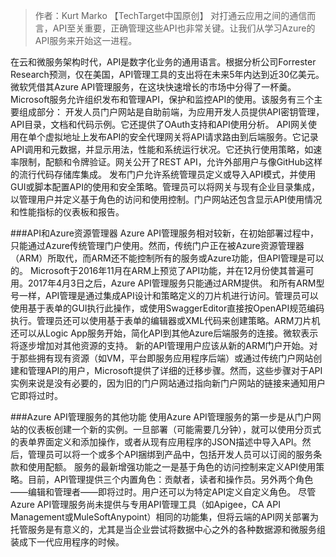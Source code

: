 >作者：Kurt Marko
【TechTarget中国原创】 对打通云应用之间的通信而言，API至关重要，正确管理这些API也非常关键。让我们从学习Azure的API服务来开始这一进程。

在云和微服务架构时代，API是数字化业务的通用语言。根据分析公司Forrester Research预测，仅在美国，API管理工具的支出将在未来5年内达到近30亿美元。微软凭借其Azure API管理服务，在这块快速增长的市场中分得了一杯羹。 Microsoft服务允许组织发布和管理API，保护和监控API的使用。该服务有三个主要组成部分： 开发人员门户网站是自助前端，为应用开发人员提供API密钥管理，API目录，文档和代码示例。它还提供了OAuth支持和API使用分析。 API网关使用在单个虚拟地址上发布API的安全代理网关将API请求路由到后端服务。它记录API调用和元数据，并显示用法，性能和系统运行状况。它还执行使用策略，如速率限制，配额和令牌验证。网关公开了REST API，允许外部用户与像GitHub这样的流行代码存储库集成。 发布门户允许系统管理员定义或导入API模式，并使用GUI或脚本配置API的使用和安全策略。管理员可以将网关与现有企业目录集成，以管理用户并定义基于角色的访问和使用控制。门户网站还包含显示API使用情况和性能指标的仪表板和报告。

###API和Azure资源管理器
Azure API管理服务相对较新，在初始部署过程中，只能通过Azure传统管理门户使用。然而，传统门户正在被Azure资源管理器（ARM）所取代，而ARM还不能控制所有的服务或Azure功能，但API管理是可以的。 Microsoft于2016年11月在ARM上预览了API功能，并在12月份使其普遍可用。2017年4月3日之后，Azure API管理服务只能通过ARM提供。 和所有ARM型号一样，API管理是通过集成API设计和策略定义的刀片机进行访问。管理员可以使用基于表单的GUI执行此操作，或使用SwaggerEditor直接按OpenAPI规范编码执行。管理员还可以使用基于表单的编辑器或XML代码来创建策略。ARM刀片机还可以从Logic App服务开始，简化API到其他Azure后端服务的连接。微软表示将逐步增加对其他资源的支持。 新的API管理用户应该从新的ARM门户开始。对于那些拥有现有资源（如VM，平台即服务应用程序后端）或通过传统门户网站创建和管理API的用户，Microsoft提供了详细的迁移步骤。然而，这些步骤对于API实例来说是没有必要的，因为旧的门户网站通过指向新门户网站的链接来通知用户它即将过时。

###Azure API管理服务的其他功能
使用Azure API管理服务的第一步是从门户网站的仪表板创建一个新的实例。一旦部署（可能需要几分钟），就可以使用分页式的表单界面定义和添加操作，或者从现有应用程序的JSON描述中导入API。然后，管理员可以将一个或多个API捆绑到产品中，包括开发人员可以订阅的服务条款和使用配额。 服务的最新增强功能之一是基于角色的访问控制来定义API使用策略。目前，API管理提供三个内置角色：贡献者，读者和操作员。另外两个角色——编辑和管理者——即将过时。用户还可以为特定API定义自定义角色。 尽管Azure API管理服务尚未提供与专用API管理工具（如Apigee，CA API Management或MuleSoftAnypoint）相同的功能集，但将云端的API网关部署为托管服务是有意义的，尤其是当企业尝试将数据中心之外的各种数据源和微服务组装成下一代应用程序的时候。


